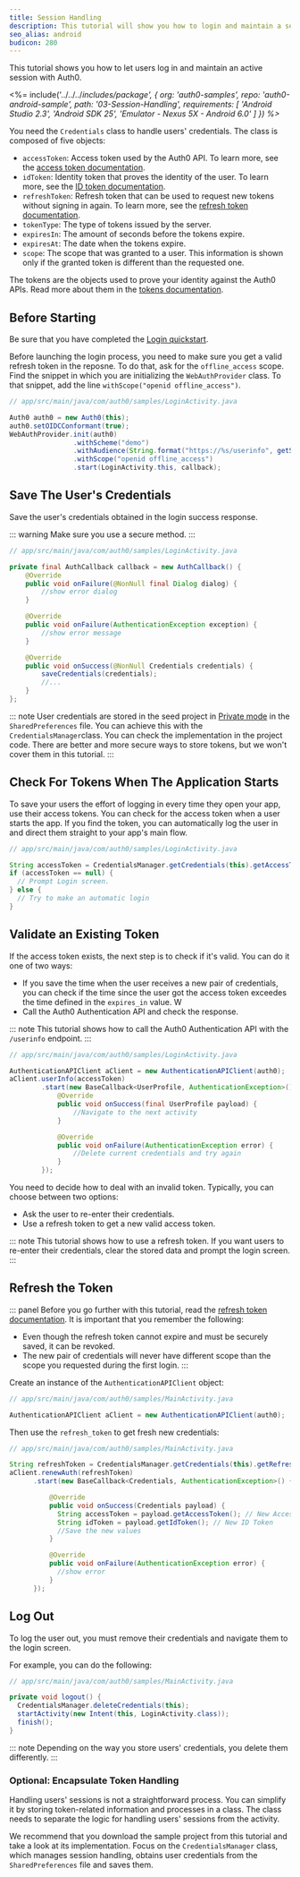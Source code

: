 ```yaml
---
title: Session Handling
description: This tutorial will show you how to login and maintain a session’s connectivity.
seo_alias: android
budicon: 280
---
```


This tutorial shows you how to let users log in and maintain an active session with Auth0.

<%= include('../../../_includes/_package', {
  org: 'auth0-samples',
  repo: 'auth0-android-sample',
  path: '03-Session-Handling',
  requirements: [
    'Android Studio 2.3',
    'Android SDK 25',
    'Emulator - Nexus 5X - Android 6.0'
  ]
}) %>__

You need the `Credentials` class to handle users' credentials. The class is composed of five objects:

* `accessToken`: Access token used by the Auth0 API. To learn more, see the [access token documentation](/tokens/access-token).
* `idToken`: Identity token that proves the identity of the user. To learn more, see the [ID token documentation](/tokens/id-token).
* `refreshToken`: Refresh token that can be used to request new tokens without signing in again. To learn more, see the [refresh token documentation](/tokens/refresh-token/current).
* `tokenType`: The type of tokens issued by the server.
* `expiresIn`: The amount of seconds before the tokens expire.
* `expiresAt`: The date when the tokens expire.
* `scope`: The scope that was granted to a user. This information is shown only if the granted token is different than the requested one.

The tokens are the objects used to prove your identity against the Auth0 APIs. Read more about them in the [tokens documentation](https://auth0.com/docs/tokens).

## Before Starting

Be sure that you have completed the [Login quickstart](/quickstart/native/android/00-login).

Before launching the login process, you need to make sure you get a valid refresh token in the reposne. To do that, ask for the `offline_access` scope. Find the snippet in which you are initializing the `WebAuthProvider` class. To that snippet, add the line `withScope("openid offline_access")`.

```java
// app/src/main/java/com/auth0/samples/LoginActivity.java

Auth0 auth0 = new Auth0(this);
auth0.setOIDCConformant(true);
WebAuthProvider.init(auth0)
                .withScheme("demo")
                .withAudience(String.format("https://%s/userinfo", getString(R.string.com_auth0_domain)))
                .withScope("openid offline_access")
                .start(LoginActivity.this, callback);
```

## Save The User's Credentials

Save the user's credentials obtained in the login success response.

::: warning
Make sure you use a secure method.
:::

```java
// app/src/main/java/com/auth0/samples/LoginActivity.java

private final AuthCallback callback = new AuthCallback() {
    @Override
    public void onFailure(@NonNull final Dialog dialog) {
        //show error dialog
    }

    @Override
    public void onFailure(AuthenticationException exception) {
        //show error message
    }

    @Override
    public void onSuccess(@NonNull Credentials credentials) {
        saveCredentials(credentials);
        //...
    }
};
```

::: note
User credentials are stored in the seed project in [Private mode](https://developer.android.com/reference/android/content/Context.html#MODE_PRIVATE) in the `SharedPreferences` file.
You can achieve this with the `CredentialsManager`class. You can check the implementation in the project code. There are better and more secure ways to store tokens, but we won't cover them in this tutorial.
:::

## Check For Tokens When The Application Starts

To save your users the effort of logging in every time they open your app, use their access tokens. You can check for the access token when a user starts the app. If you find the token, you can automatically log the user in and direct them straight to your app's main flow.  


```java
// app/src/main/java/com/auth0/samples/LoginActivity.java

String accessToken = CredentialsManager.getCredentials(this).getAccessToken();
if (accessToken == null) {
  // Prompt Login screen.
} else {
  // Try to make an automatic login
}
```

## Validate an Existing Token

If the access token exists, the next step is to check if it's valid. 
You can do it one of two ways: 
* If you save the time when the user receives a new pair of credentials, you can check if the time since the user got the access token exceedes the time defined in the `expires_in` value. W
* Call the Auth0 Authentication API and check the response.

::: note 
This tutorial shows how to call the Auth0 Authentication API with the `/userinfo` endpoint.
:::


```java
// app/src/main/java/com/auth0/samples/LoginActivity.java

AuthenticationAPIClient aClient = new AuthenticationAPIClient(auth0);
aClient.userInfo(accessToken)
        .start(new BaseCallback<UserProfile, AuthenticationException>() {
            @Override
            public void onSuccess(final UserProfile payload) {
                //Navigate to the next activity
            }

            @Override
            public void onFailure(AuthenticationException error) {
                //Delete current credentials and try again
            }
        });
```

You need to decide how to deal with an invalid token. Typically, you can choose between two options: 
* Ask the user to re-enter their credentials.
* Use a refresh token to get a new valid access token.

::: note
This tutorial shows how to use a refresh token. If you want users to re-enter their credentials, clear the stored data and prompt the login screen.
:::

## Refresh the Token

::: panel
Before you go further with this tutorial, read the [refresh token documentation](/refresh-token).
It is important that you remember the following:
* Even though the refresh token cannot expire and must be securely saved, it can be revoked. 
* The new pair of credentials will never have different scope than the scope you requested during the first login.
:::

Create an instance of the `AuthenticationAPIClient` object:

```java
// app/src/main/java/com/auth0/samples/MainActivity.java

AuthenticationAPIClient aClient = new AuthenticationAPIClient(auth0);
```

Then use the `refresh_token` to get fresh new credentials:

```java
// app/src/main/java/com/auth0/samples/MainActivity.java

String refreshToken = CredentialsManager.getCredentials(this).getRefreshToken();
aClient.renewAuth(refreshToken)
      .start(new BaseCallback<Credentials, AuthenticationException>() {

          @Override
          public void onSuccess(Credentials payload) {
            String accessToken = payload.getAccessToken(); // New Access Token
            String idToken = payload.getIdToken(); // New ID Token
            //Save the new values
          }

          @Override
          public void onFailure(AuthenticationException error) {
            //show error
          }
      });
```

## Log Out

To log the user out, you must remove their credentials and navigate them to the login screen.

For example, you can do the following:

```java
// app/src/main/java/com/auth0/samples/MainActivity.java

private void logout() {
  CredentialsManager.deleteCredentials(this);
  startActivity(new Intent(this, LoginActivity.class));
  finish();
}
```

::: note
Depending on the way you store users' credentials, you delete them differently. 
:::

### Optional: Encapsulate Token Handling

Handling users' sessions is not a straightforward process. You can simplify it by storing token-related information and processes in a class. The class needs to separate the logic for handling users' sessions from the activity. 

We recommend that you download the sample project from this tutorial and take a look at its implementation. Focus on the `CredentialsManager` class, which manages session handling, obtains user credentials from the `SharedPreferences` file and saves them.